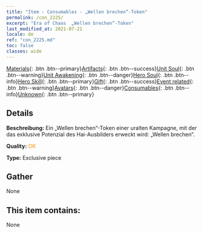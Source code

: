 ```yaml
---
title: "Item - Consumables - „Wellen brechen“-Token"
permalink: /con_2225/
excerpt: "Era of Chaos  „Wellen brechen“-Token"
last_modified_at: 2021-07-21
locale: de
ref: "con_2225.md"
toc: false
classes: wide
---
```

 [Materials](/ItemsDE/){: .btn .btn--primary}[Artifacts](/ItemsDE/Artifacts/){: .btn .btn--success}[Unit Soul](/ItemsDE/UnitSoul/){: .btn .btn--warning}[Unit Awakening](/ItemsDE/UnitAwakening/){: .btn .btn--danger}[Hero Soul](/ItemsDE/HeroSoul/){: .btn .btn--info}[Hero Skill](/ItemsDE/HeroSkill/){: .btn .btn--primary}[Gift](/ItemsDE/Gift/){: .btn .btn--success}[Event related](/ItemsDE/Events/){: .btn .btn--warning}[Avatars](/ItemsDE/Avatars/){: .btn .btn--danger}[Consumables](/ItemsDE/Consumables/){: .btn .btn--info}[Unknown](/ItemsDE/Unknown/){: .btn .btn--primary}

## Details
 **Beschreibung:** Ein „Wellen brechen“-Token einer uralten Kampagne, mit der das exklusive Potenzial des Hai-Ausbilders erweckt wird: „Wellen brechen“.

 **Quality:** <span style="color: #FF8C00">OK</span>

 **Type:** Exclusive piece

## Gather

  None

## This item contains:

  None

